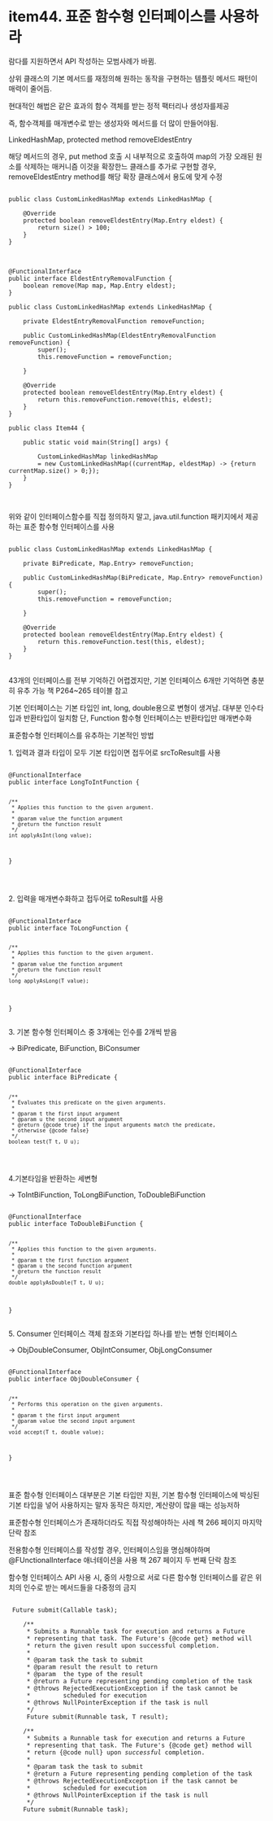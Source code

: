 # item44. 표준 함수형 인터페이스를 사용하라
<p>람다를 지원하면서 API 작성하는 모범사례가 바뀜.</P>
상위 클래스의 기본 메서드를 재정의해 원하는 동작을 구현하는 템플릿 메서드 패턴이 매력이 줄어듬.

<p>현대적인 해법은 같은 효과의 함수 객체를 받는 정적 팩터리나 생성자를제공</P>
즉, 함수객체를 매개변수로 받는 생성자와 메서드를 더 많이 만들어야됨.

<p>LinkedHashMap, protected method removeEldestEntry</p>
해당 메서드의 경우, put method 호출 시 내부적으로 호출하여 map의 가장 오래된 원소를 삭제하는 매커니즘
이것을 확장한느 클래스를 추가로 구현할 경우, removeEldestEntry method를 해당 확장 클래스에서 용도에 맞게 수정

<pre>
<code>
public class CustomLinkedHashMap<K, V> extends LinkedHashMap<K, V> {

	@Override
	protected boolean removeEldestEntry(Map.Entry<K,V> eldest) {
        return size() > 100;
    }
}
</code>
</pre>


<pre>
<code>
@FunctionalInterface
public interface EldestEntryRemovalFunction<K, V> {
	boolean remove(Map<K, V> map, Map.Entry<K, V> eldest);
}

public class CustomLinkedHashMap<K, V> extends LinkedHashMap<K, V> {

	private EldestEntryRemovalFunction<K, V> removeFunction;
	
	public CustomLinkedHashMap(EldestEntryRemovalFunction<K, V> removeFunction) {
		super();
		this.removeFunction = removeFunction;
		
	}
	
	@Override
	protected boolean removeEldestEntry(Map.Entry<K,V> eldest) {
        return this.removeFunction.remove(this, eldest);
    }
}

public class Item44 {

	public static void main(String[] args) {
		
		CustomLinkedHashMap<String, Object> linkedHashMap
		= new CustomLinkedHashMap<String, Object>((currentMap, eldestMap) -> {return currentMap.size() > 0;});
	}
}

</code>
</pre>

위와 같이 인터페이스함수를 직접 정의하지 말고, java.util.function 패키지에서 제공하는 표준 함수형 인터페이스를 사용
<pre>
<code>
public class CustomLinkedHashMap<K, V> extends LinkedHashMap<K, V> {

	private BiPredicate<Map<K, V>, Map.Entry<K, V>> removeFunction;
	
	public CustomLinkedHashMap(BiPredicate<Map<K, V>, Map.Entry<K, V>> removeFunction) {
		super();
		this.removeFunction = removeFunction;
		
	}
	
	@Override
	protected boolean removeEldestEntry(Map.Entry<K,V> eldest) {
		return this.removeFunction.test(this, eldest);
    }
}
</code>
</pre>

43개의 인터페이스를 전부 기억하긴 어렵겠지만, 기본 인터페이스 6개만 기억하면 충분히 유추 가능
책 P264~265 테이블 참고

기본 인터페이스는 기본 타입인 int, long, double용으로 변형이 생겨남. 대부분 인수타입과 반환타입이 일치함
단, Function 함수형 인터페이스는 반환타입만 매개변수화

표준함수형 인터페이스를 유추하는 기본적인 방법
<p>1. 입력과 결과 타입이 모두 기본 타입이면 접두어로 srcToResult를 사용</p>
<pre>
<code>
@FunctionalInterface
public interface LongToIntFunction {

    /**
     * Applies this function to the given argument.
     *
     * @param value the function argument
     * @return the function result
     */
    int applyAsInt(long value);
}

</code>
</pre>
<p>2. 입력을 매개변수화하고 접두어로 toResult를 사용</p>
<pre>
<code>
@FunctionalInterface
public interface ToLongFunction<T> {

    /**
     * Applies this function to the given argument.
     *
     * @param value the function argument
     * @return the function result
     */
    long applyAsLong(T value);
}
</code>
</pre>
<p>3. 기본 함수형 인터페이스 중 3개에는 인수를 2개씩 받음</p>
-> BiPredicate<T, U>, BiFunction<T, U, R>, BiConsumer<T,U>
<pre>
<code>
@FunctionalInterface
public interface BiPredicate<T, U> {

    /**
     * Evaluates this predicate on the given arguments.
     *
     * @param t the first input argument
     * @param u the second input argument
     * @return {@code true} if the input arguments match the predicate,
     * otherwise {@code false}
     */
    boolean test(T t, U u);

</code>
</pre>

<p>4.기본타임을 반환하는 세변형</p>
-> ToIntBiFunction<T,U>, ToLongBiFunction<T,U>, ToDoubleBiFunction<T,U>
<pre>
<code>
@FunctionalInterface
public interface ToDoubleBiFunction<T, U> {

    /**
     * Applies this function to the given arguments.
     *
     * @param t the first function argument
     * @param u the second function argument
     * @return the function result
     */
    double applyAsDouble(T t, U u);
}
</code>
</pre>

<p>5. Consumer 인터페이스 객체 참조와 기본타입 하나를 받는 변형 인터페이스</p>
-> ObjDoubleConsumer<T>, ObjIntConsumer<T>, ObjLongConsumer<T>
<pre>
<code>
@FunctionalInterface
public interface ObjDoubleConsumer<T> {

    /**
     * Performs this operation on the given arguments.
     *
     * @param t the first input argument
     * @param value the second input argument
     */
    void accept(T t, double value);
}

</code>
</pre>

표준 함수형 인터페이스 대부분은 기본 타입만 지원, 기본 함수형 인터페이스에 박싱된 기본 타입을 넣어 사용하지는 말자
동작은 하지만, 계산량이 많을 때는 성능저하

표준함수형 인터페이스가 존재하더라도 직접 작성해야하는 사례
책 266 페이지 마지막 단락 참조

전용함수형 인터페이스를 작성할 경우, 인터페이스임을 명심해야하며 @FUnctionalInterface 애너테이션을 사용
책 267 페이지 두 번째 단락 참조

함수형 인터페이스 API 사용 시, 중의 사항으로 서로 다른 함수형 인터페이스를 같은 위치의 인수로 받는 메서드들을 다중정의 금지
<pre>
<code>
<T> Future<T> submit(Callable<T> task);

    /**
     * Submits a Runnable task for execution and returns a Future
     * representing that task. The Future's {@code get} method will
     * return the given result upon successful completion.
     *
     * @param task the task to submit
     * @param result the result to return
     * @param <T> the type of the result
     * @return a Future representing pending completion of the task
     * @throws RejectedExecutionException if the task cannot be
     *         scheduled for execution
     * @throws NullPointerException if the task is null
     */
    <T> Future<T> submit(Runnable task, T result);

    /**
     * Submits a Runnable task for execution and returns a Future
     * representing that task. The Future's {@code get} method will
     * return {@code null} upon <em>successful</em> completion.
     *
     * @param task the task to submit
     * @return a Future representing pending completion of the task
     * @throws RejectedExecutionException if the task cannot be
     *         scheduled for execution
     * @throws NullPointerException if the task is null
     */
    Future<?> submit(Runnable task);

</code>
</pre>

